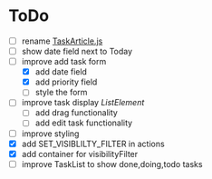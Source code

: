# ToDo
- [ ] rename [TaskArticle.js](./src/components/TaskArticle.js)
- [ ] show date field next to Today
- [ ] improve add task form
	- [x] add date field
	- [x] add priority field
	- [ ] style the form
- [ ] improve task display *ListElement*
	- [ ] add drag functionality
	- [ ] add edit task functionality
- [ ] improve styling
- [x] add SET_VISIBLILTY_FILTER in actions
- [x] add container for visibilityFilter
- [ ] improve TaskList to show done,doing,todo tasks
